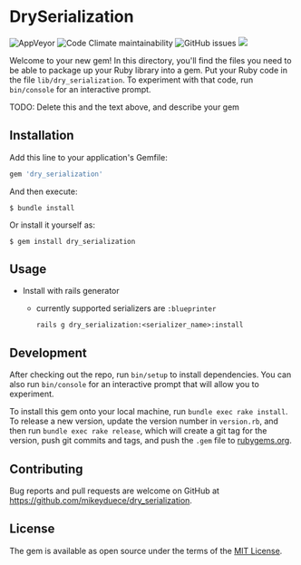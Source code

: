 # DrySerialization

![AppVeyor](https://img.shields.io/appveyor/build/mikeyduece/dry_serialization?style=plastic)
![Code Climate maintainability](https://img.shields.io/codeclimate/maintainability/mikeyduece/dry_serialization?style=plastic)
![GitHub issues](https://img.shields.io/github/issues-raw/mikeyduece/dry_serialization?style=plastic)
<a href="https://patreon.com/mikeyduece"><img src="https://img.shields.io/endpoint.svg?url=https%3A%2F%2Fshieldsio-patreon.herokuapp.com%2Fmikeyduece%2Fpledgesssss&style=plastic" /> </a>

Welcome to your new gem! In this directory, you'll find the files you need to be able to package up your Ruby library into a gem. Put your Ruby code in the file `lib/dry_serialization`. To experiment with that code, run `bin/console` for an interactive prompt.

TODO: Delete this and the text above, and describe your gem

## Installation

Add this line to your application's Gemfile:

```ruby
gem 'dry_serialization'
```

And then execute:

    $ bundle install

Or install it yourself as:

    $ gem install dry_serialization

## Usage

- Install with rails generator
  * currently supported serializers are `:blueprinter`
  

    `rails g dry_serialization:<serializer_name>:install`
    

    
    

## Development

After checking out the repo, run `bin/setup` to install dependencies. You can also run `bin/console` for an interactive prompt that will allow you to experiment.

To install this gem onto your local machine, run `bundle exec rake install`. To release a new version, update the version number in `version.rb`, and then run `bundle exec rake release`, which will create a git tag for the version, push git commits and tags, and push the `.gem` file to [rubygems.org](https://rubygems.org).

## Contributing

Bug reports and pull requests are welcome on GitHub at https://github.com/mikeyduece/dry_serialization.

## License

The gem is available as open source under the terms of the [MIT License](https://opensource.org/licenses/MIT).
